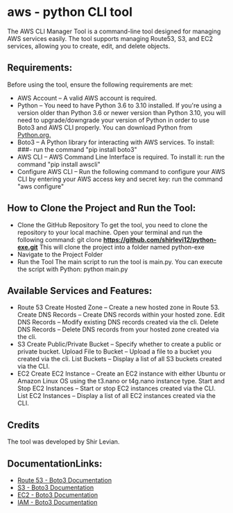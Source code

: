 # aws - python CLI tool 

The AWS CLI Manager Tool is a command-line tool designed for managing AWS services easily. The tool supports managing Route53, S3, and EC2 services, allowing you to create, edit, and delete objects.

## Requirements:
 Before using the tool, ensure the following requirements are met:
- AWS Account – A valid AWS account is required.
- Python – You need to have Python 3.6 to 3.10 installed. If you're using a version older than Python 3.6  or newer version than Python 3.10, you will need to upgrade/downgrade your version of Python 
  in order to use Boto3 and AWS CLI properly. You can download Python from [Python.org.](https://www.python.org/downloads/)
- Boto3 – A Python library for interacting with AWS services. To install:
  ###- run the command "pip install boto3"
- AWS CLI – AWS Command Line Interface is required. To install it:
  run the command "pip install awscli"
- Configure AWS CLI – Run the following command to configure your AWS CLI by entering your AWS access key and secret key:
  run the command "aws configure"
  
  
## How to Clone the Project and Run the Tool:
- Clone the GitHub Repository
  To get the tool, you need to clone the repository to your local machine. Open your terminal and run the following command:
  git clone **https://github.com/shirlevi12/python-exe.git**
  This will clone the project into a folder named python-exe
- Navigate to the Project Folder
- Run the Tool
  The main script to run the tool is main.py. You can execute the script with Python:
  python main.py


## Available Services and Features:
 -  Route 53
     Create Hosted Zone – Create a new hosted zone in Route 53.
     Create DNS Records – Create DNS records within your hosted zone.
     Edit DNS Records – Modify existing DNS records created via the cli.
     Delete DNS Records – Delete DNS records from your hosted zone created via the cli.
 - S3
     Create Public/Private Bucket – Specify whether to create a public or private bucket.
     Upload File to Bucket – Upload a file to a bucket you created via the cli.
     List Buckets – Display a list of all S3 buckets created via the CLI.
 - EC2
     Create EC2 Instance – Create an EC2 instance with either Ubuntu or Amazon Linux OS using the t3.nano or t4g.nano instance type.
     Start and Stop EC2 Instances – Start or stop EC2 instances created via the CLI.
     List EC2 Instances – Display a list of all EC2 instances created via the CLI.
     
## Credits
The tool was developed by Shir Levian.

## DocumentationLinks:
- [Route 53 - Boto3 Documentation](https://boto3.amazonaws.com/v1/documentation/api/latest/reference/services/route53.html)
- [S3 - Boto3 Documentation](https://boto3.amazonaws.com/v1/documentation/api/latest/reference/services/s3.html)
- [EC2 - Boto3 Documentation](https://boto3.amazonaws.com/v1/documentation/api/latest/reference/services/ec2.html)
- [IAM - Boto3 Documentation](https://boto3.amazonaws.com/v1/documentation/api/latest/reference/services/iam.html)


